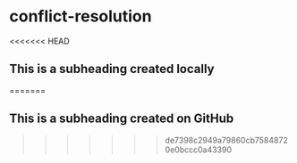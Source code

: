 # conflict-resolution
<<<<<<< HEAD
  ## This is a subheading created locally
=======
  ## This is a subheading created on GitHub
>>>>>>> de7398c2949a79860cb75848720e0bccc0a43390
